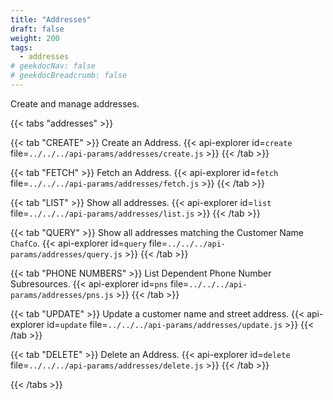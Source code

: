 ```yaml
---
title: "Addresses"
draft: false
weight: 200
tags:
  - addresses
# geekdocNav: false
# geekdocBreadcrumb: false
---
```


Create and manage addresses.

{{< tabs "addresses" >}}

{{< tab "CREATE" >}}
Create an Address.
{{< api-explorer id=`create` file=`../../../api-params/addresses/create.js` >}}
{{< /tab >}}

{{< tab "FETCH" >}}
Fetch an Address.
{{< api-explorer id=`fetch` file=`../../../api-params/addresses/fetch.js` >}}
{{< /tab >}}

{{< tab "LIST" >}}
Show all addresses.
{{< api-explorer id=`list` file=`../../../api-params/addresses/list.js` >}}
{{< /tab >}}

{{< tab "QUERY" >}}
Show all addresses matching the Customer Name `ChafCo`.
{{< api-explorer id=`query` file=`../../../api-params/addresses/query.js` >}}
{{< /tab >}}

{{< tab "PHONE NUMBERS" >}}
List Dependent Phone Number Subresources.
{{< api-explorer id=`pns` file=`../../../api-params/addresses/pns.js` >}}
{{< /tab >}}

{{< tab "UPDATE" >}}
Update a customer name and street address.
{{< api-explorer id=`update` file=`../../../api-params/addresses/update.js` >}}
{{< /tab >}}

{{< tab "DELETE" >}}
Delete an Address.
{{< api-explorer id=`delete` file=`../../../api-params/addresses/delete.js` >}}
{{< /tab >}}

{{< /tabs >}}
